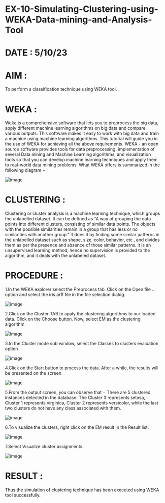 # EX-10-Simulating-Clustering-using-WEKA-Data-mining-and-Analysis-Tool
# DATE : 5/10/23
# AIM :
To perform a classification technique using WEKA tool.

# WEKA :
Weka is a comprehensive software that lets you to preprocess the big data, apply different machine learning algorithms on big data and compare various outputs. This software makes it easy to work with big data and train a machine using machine learning algorithms. This tutorial will guide you in the use of WEKA for achieving all the above requirements. WEKA - an open source software provides tools for data preprocessing, implementation of several Data mining and Machine Learning algorithms, and visualization tools so that you can develop machine learning techniques and apply them to real-world data mining problems. What WEKA offers is summarized in the following diagram −

![image](https://github.com/Kamali22004796/EX-10-Simulating-Clustering-using-WEKA-Data-mining-and-Analysis-Tool/assets/120567837/a1a70461-4b37-44d5-aa08-724803be8406)


# CLUSTERING :
Clustering or cluster analysis is a machine learning technique, which groups the unlabelled dataset. It can be defined as "A way of grouping the data points into different clusters, consisting of similar data points. The objects with the possible similarities remain in a group that has less or no similarities with another group." It does it by finding some similar patterns in the unlabelled dataset such as shape, size, color, behavior, etc., and divides them as per the presence and absence of those similar patterns. It is an unsupervised learning method, hence no supervision is provided to the algorithm, and it deals with the unlabeled dataset.
# PROCEDURE :
1.In the WEKA explorer select the Preprocess tab. Click on the Open file ... option and select the iris.arff file in the file selection dialog.

![image](https://github.com/Kamali22004796/EX-10-Simulating-Clustering-using-WEKA-Data-mining-and-Analysis-Tool/assets/120567837/20325413-75ea-47a5-8f84-e74ae0c629c4)


2.Click on the Cluster TAB to apply the clustering algorithms to our loaded data. Click on the Choose button. Now, select EM as the clustering algorithm.

![image](https://github.com/Kamali22004796/EX-10-Simulating-Clustering-using-WEKA-Data-mining-and-Analysis-Tool/assets/120567837/6083e7d6-e932-4217-8a06-a3c1749adc68)


3.In the Cluster mode sub window, select the Classes to clusters evaluation option

![image](https://github.com/Kamali22004796/EX-10-Simulating-Clustering-using-WEKA-Data-mining-and-Analysis-Tool/assets/120567837/1395a923-8c28-4432-9995-eca78b3f4772)


4.Click on the Start button to process the data. After a while, the results will be presented on the screen.

![image](https://github.com/Kamali22004796/EX-10-Simulating-Clustering-using-WEKA-Data-mining-and-Analysis-Tool/assets/120567837/ce333588-6b46-46a4-8db6-c289b5eb08f3)


5.From the output screen, you can observe that − There are 5 clustered instances detected in the database. The Cluster 0 represents setosa, Cluster 1 represents virginica, Cluster 2 represents versicolor, while the last two clusters do not have any class associated with them.

![image](https://github.com/Kamali22004796/EX-10-Simulating-Clustering-using-WEKA-Data-mining-and-Analysis-Tool/assets/120567837/1b86db58-c140-4241-81cf-168b2d2da192)


6.To visualize the clusters, right click on the EM result in the Result list.

![image](https://github.com/Kamali22004796/EX-10-Simulating-Clustering-using-WEKA-Data-mining-and-Analysis-Tool/assets/120567837/a5eaef10-84b7-431f-8cb9-3fc0c861a399)


7.Select Visualize cluster assignments.

![image](https://github.com/Kamali22004796/EX-10-Simulating-Clustering-using-WEKA-Data-mining-and-Analysis-Tool/assets/120567837/a0aff143-996e-4b11-88eb-6c12ab7378d2)


# RESULT :
Thus the simulation of clustering technique has been executed using WEKA tool successfully.
